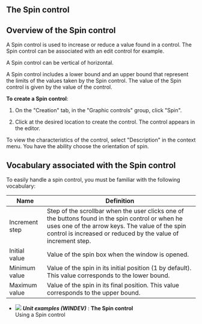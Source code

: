 


## The Spin control
			



<a name="NOTE1"></a>
<a name="NOTE1_1"></a>


## Overview of the Spin control
<a name="overview_the_spin_control_ELTTEXTE000111"></a>
A Spin control is used to increase or reduce a value found in a control. The Spin control can be associated with an edit control for example.

A Spin control can be vertical of horizontal.

A Spin control includes a lower bound and an upper bound that represent the limits of the values taken by the Spin control. The value of the Spin control is given by the value of the control.

**To create a Spin control**:

1. On the "Creation" tab, in the "Graphic controls" group, click "Spin".

2. Click at the desired location to create the control. The control appears in the editor.




To view the characteristics of the control, select "Description" in the context menu. You have the ability choose the orientation of spin.

<a name="NOTE2"></a>
<a name="NOTE2_1"></a>


## Vocabulary associated with the Spin control
<a name="vocabulary_associated_with_the_spin_control_ELTTEXTE000135"></a>
To easily handle a spin control, you must be familiar with the following vocabulary:

| Name | Definition |
| --- | --- |
| Increment step | Step of the scrollbar when the user clicks one of the buttons found in the spin control or when he uses one of the arrow keys. The value of the spin control is increased or reduced by the value of increment step. |
| Initial value | Value of the spin box when the window is opened. |
| Minimum value | Value of the spin in its initial position (1 by default). This value corresponds to the lower bound. |
| Maximum value | Value of the spin in its final position. This value corresponds to the upper bound. |




- ![](https://doc.pcsoft.fr/en-US/images/image.awp?langid=3&name=TheSpincontrol.gif) ***Unit examples (WINDEV)*** : **The Spin control** <br>Using a Spin control



